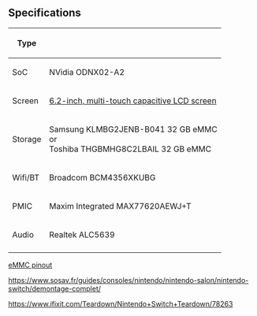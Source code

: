 ## Specifications

<table>
<thead>
<tr class="header">
<th><p>Type</p></th>
<th></th>
</tr>
</thead>
<tbody>
<tr class="odd">
<td><p>SoC</p></td>
<td><p>NVidia ODNX02-A2</p></td>
</tr>
<tr class="even">
<td><p>Screen</p></td>
<td><p><a href="http://www.nintendo.com/switch/features/tech-specs/#switch-section">6.2-inch, multi-touch capacitive LCD screen</a></p></td>
</tr>
<tr class="odd">
<td><p>Storage</p></td>
<td><p>Samsung KLMBG2JENB-B041 32 GB eMMC<br />
or<br />
Toshiba THGBMHG8C2LBAIL 32 GB eMMC</p></td>
</tr>
<tr class="even">
<td><p>Wifi/BT</p></td>
<td><p>Broadcom BCM4356XKUBG</p></td>
</tr>
<tr class="odd">
<td><p>PMIC</p></td>
<td><p>Maxim Integrated MAX77620AEWJ+T</p></td>
</tr>
<tr class="even">
<td><p>Audio</p></td>
<td><p>Realtek ALC5639</p></td>
</tr>
<tr class="odd">
<td></td>
<td></td>
</tr>
</tbody>
</table>

[eMMC
pinout](EMMC%20pinout.md "wikilink")

<https://www.sosav.fr/guides/consoles/nintendo/nintendo-salon/nintendo-switch/demontage-complet/>

<https://www.ifixit.com/Teardown/Nintendo+Switch+Teardown/78263>
